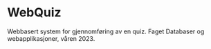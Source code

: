 # WebQuiz
Webbasert system for gjennomføring av en quiz. Faget Databaser og webapplikasjoner, våren 2023.
